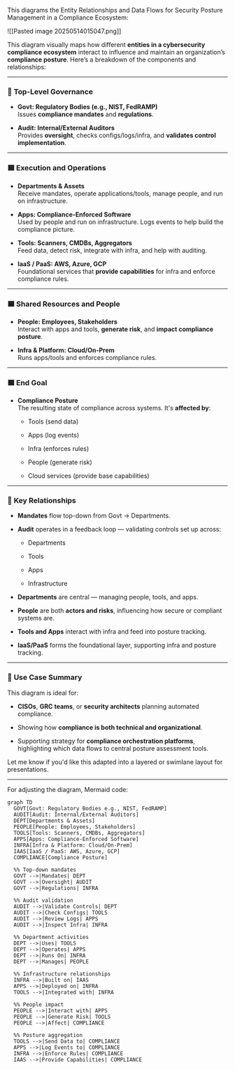 This diagrams the Entity Relationships and Data Flows for Security Posture Management in a Compliance Ecosystem:

![[Pasted image 20250514015047.png]]

This diagram visually maps how different **entities in a cybersecurity compliance ecosystem** interact to influence and maintain an organization’s **compliance posture**. Here’s a breakdown of the components and relationships:

---

### 🔵 **Top-Level Governance**

- **Govt: Regulatory Bodies (e.g., NIST, FedRAMP)**  
    Issues **compliance mandates** and **regulations**.
    
- **Audit: Internal/External Auditors**  
    Provides **oversight**, checks configs/logs/infra, and **validates control implementation**.
    

---

### 🟥 **Execution and Operations**

- **Departments & Assets**  
    Receive mandates, operate applications/tools, manage people, and run on infrastructure.
    
- **Apps: Compliance-Enforced Software**  
    Used by people and run on infrastructure. Logs events to help build the compliance picture.
    
- **Tools: Scanners, CMDBs, Aggregators**  
    Feed data, detect risk, integrate with infra, and help with auditing.
    
- **IaaS / PaaS: AWS, Azure, GCP**  
    Foundational services that **provide capabilities** for infra and enforce compliance rules.
    

---

### 🟦 **Shared Resources and People**

- **People: Employees, Stakeholders**  
    Interact with apps and tools, **generate risk**, and **impact compliance posture**.
    
- **Infra & Platform: Cloud/On-Prem**  
    Runs apps/tools and enforces compliance rules.
    

---

### 🟩 **End Goal**

- **Compliance Posture**  
    The resulting state of compliance across systems. It's **affected by**:
    
    - Tools (send data)
        
    - Apps (log events)
        
    - Infra (enforces rules)
        
    - People (generate risk)
        
    - Cloud services (provide base capabilities)
    

---

### 🔁 **Key Relationships**

- **Mandates** flow top-down from Govt → Departments.
    
- **Audit** operates in a feedback loop — validating controls set up across:
    
    - Departments
        
    - Tools
        
    - Apps
        
    - Infrastructure
        
- **Departments** are central — managing people, tools, and apps.
    
- **People** are both **actors and risks**, influencing how secure or compliant systems are.
    
- **Tools and Apps** interact with infra and feed into posture tracking.
    
- **IaaS/PaaS** forms the foundational layer, supporting infra and posture tracking.
    

---

### 🧠 **Use Case Summary**

This diagram is ideal for:

- **CISOs**, **GRC teams**, or **security architects** planning automated compliance.
    
- Showing how **compliance is both technical and organizational**.
    
- Supporting strategy for **compliance orchestration platforms**, highlighting which data flows to central posture assessment tools.
    

Let me know if you'd like this adapted into a layered or swimlane layout for presentations.

---

For adjusting the diagram, Mermaid code:
```
graph TD
  GOVT[Govt: Regulatory Bodies e.g., NIST, FedRAMP]
  AUDIT[Audit: Internal/External Auditors]
  DEPT[Departments & Assets]
  PEOPLE[People: Employees, Stakeholders]
  TOOLS[Tools: Scanners, CMDBs, Aggregators]
  APPS[Apps: Compliance-Enforced Software]
  INFRA[Infra & Platform: Cloud/On-Prem]
  IAAS[IaaS / PaaS: AWS, Azure, GCP]
  COMPLIANCE[Compliance Posture]

  %% Top-down mandates
  GOVT -->|Mandates| DEPT
  GOVT -->|Oversight| AUDIT
  GOVT -->|Regulations| INFRA

  %% Audit validation
  AUDIT -->|Validate Controls| DEPT
  AUDIT -->|Check Configs| TOOLS
  AUDIT -->|Review Logs| APPS
  AUDIT -->|Inspect Infra| INFRA

  %% Department activities
  DEPT -->|Uses| TOOLS
  DEPT -->|Operates| APPS
  DEPT -->|Runs On| INFRA
  DEPT -->|Manages| PEOPLE

  %% Infrastructure relationships
  INFRA -->|Built on| IAAS
  APPS -->|Deployed on| INFRA
  TOOLS -->|Integrated with| INFRA

  %% People impact
  PEOPLE -->|Interact with| APPS
  PEOPLE -->|Generate Risk| TOOLS
  PEOPLE -->|Affect| COMPLIANCE

  %% Posture aggregation
  TOOLS -->|Send Data to| COMPLIANCE
  APPS -->|Log Events to| COMPLIANCE
  INFRA -->|Enforce Rules| COMPLIANCE
  IAAS -->|Provide Capabilities| COMPLIANCE

```